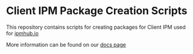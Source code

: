 # Client IPM Package Creation Scripts

This repository contains scripts for creating packages for Client IPM used for [ipmhub.io](https://ipmhub.io)

More information can be found on our [docs page](https://docs.ipmhub.io/docs)

